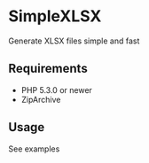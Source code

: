 SimpleXLSX
===================
Generate XLSX files simple and fast

## Requirements
* PHP 5.3.0 or newer
* ZipArchive

## Usage
See examples
